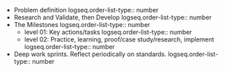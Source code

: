 - Problem definition 
  logseq.order-list-type:: number
- Research and Validate, then Develop
  logseq.order-list-type:: number
- The Milestones
  logseq.order-list-type:: number
	- level 01: Key actions/tasks 
	  logseq.order-list-type:: number
	- level 02: Practice, learning, proof/case study/research, implement
	  logseq.order-list-type:: number
- Deep work sprints.  Reflect periodically on standards.
  logseq.order-list-type:: number